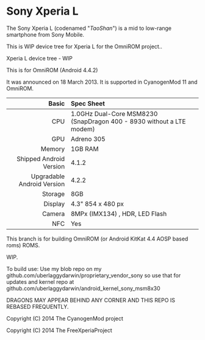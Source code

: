 Sony Xperia L
==============

The Sony Xperia L (codenamed "_TaoShan_") is a mid to low-range smartphone from Sony Mobile.
 
This is WIP device tree for Xperia L for the OmniROM project..

Xperia L device tree - WIP

This is for OmniROM (Android 4.4.2)

It was announced on 18 March 2013. It is supported in CyanogenMod 11 and OmniROM.

Basic   | Spec Sheet
-------:|:-------------------------
CPU     | 1.0GHz Dual-Core MSM8230 (SnapDragon 400 - 8930 without a LTE modem)
GPU     | Adreno 305
Memory  | 1GB RAM
Shipped Android Version | 4.1.2
Upgradable Android Version | 4.2.2
Storage | 8GB
Display | 4.3" 854 x 480 px
Camera  | 8MPx (IMX134) , HDR, LED Flash
NFC     | Yes


This branch is for building OmniROM (or Android KitKat 4.4 AOSP based roms) ROMS.

WIP.

To build use: 
Use my blob repo on my github.com/uberlaggydarwin/proprietary_vendor_sony so use that for updates and kernel repo at github.com/uberlaggydarwin/android_kernel_sony_msm8x30

DRAGONS MAY APPEAR BEHIND ANY CORNER AND THIS REPO IS REBASED FREQUENTLY.


Copyright (C) 2014 The CyanogenMod project


Copyright (C) 2014 The FreeXperiaProject

